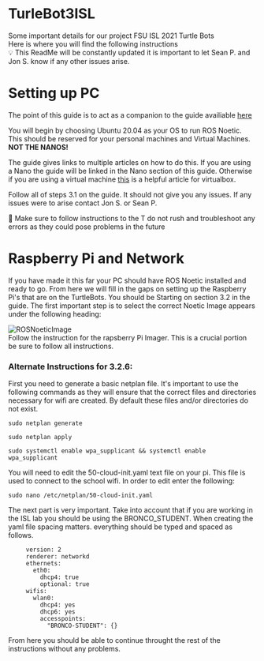 # TurleBot3ISL
Some important details for our project FSU ISL 2021 Turtle Bots  
Here is where you will find the following instructions  
:bulb: This ReadMe will be constantly updated it is important to let Sean P. and Jon S. know if any other issues arise.  
# Setting up PC
The point of this guide is to act as a companion to the guide availiable [here](https://emanual.robotis.com/docs/en/platform/turtlebot3/overview/)    
  
You will begin by choosing Ubuntu 20.04 as your OS to run ROS Noetic. This should be reserved for your personal machines and Virtual Machines. **NOT THE NANOS!** 
  
The guide gives links to multiple articles on how to do this. If you are using a Nano the guide will be linked in the Nano section of this guide. Otherwise if you are using a virtual machine [this](https://brb.nci.nih.gov/seqtools/installUbuntu.html) is a helpful article for virtualbox.

Follow all of steps 3.1 on the guide. It should not give you any issues. If any issues were to arise contact Jon S. or Sean P.  
  
:rotating_light: Make sure to follow instructions to the T do not rush and troubleshoot any errors as they could pose problems in the future  
  
# Raspberry Pi and Network
If you have made it this far your PC should have ROS Noetic installed and ready to go. From here we will fill in the gaps on setting up the Raspberry Pi's that are on the TurtleBots. You should be Starting on section 3.2 in the guide. The first important step is to select the correct Noetic Image appears under the following heading:  
  
![ROSNoeticImage](https://user-images.githubusercontent.com/91296386/139104879-df30f7f0-7dbc-43e7-9ff0-6d19c122b124.PNG)  
Follow the instruction for the rapsberry Pi Imager. This is a crucial portion be sure to follow all instructions.  
  
  
### Alternate Instructions for 3.2.6:
  
First you need to generate a basic netplan file. It's important to use the following commands as they will ensure that the correct files and directories necessary for wifi are created.  By default these files and/or directories do not exist.


```sudo netplan generate```  
  
```sudo netplan apply```  

```sudo systemctl enable wpa_supplicant && systemctl enable wpa_supplicant```  

You will need to edit the 50-cloud-init.yaml text file on your pi. This file is used to connect to the school wifi. In order to edit enter the following:
  
```sudo nano /etc/netplan/50-cloud-init.yaml ```  
  
The next part is very important. Take into account that if you are working in the ISL lab you should be using the BRONCO_STUDENT. When creating the yaml file spacing matters. everything should be typed and spaced as follows.

  
```network:
     version: 2
     renderer: networkd
     ethernets:
       eth0:
         dhcp4: true
         optional: true
     wifis:
       wlan0:
         dhcp4: yes
         dhcp6: yes
         accesspoints:
           "BRONCO-STUDENT": {}
 ```
 
  
From here you should be able to continue throught the rest of the instructions without any problems.
